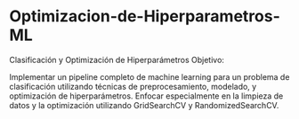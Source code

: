 # Optimizacion-de-Hiperparametros-ML
Clasificación y Optimización de Hiperparámetros
Objetivo:

Implementar un pipeline completo de machine learning para un problema de clasificación utilizando técnicas de preprocesamiento, modelado, y optimización de hiperparámetros. Enfocar especialmente en la limpieza de datos y la optimización utilizando GridSearchCV y RandomizedSearchCV.
